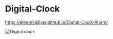 # Digital-Clock

https://ethemkizilyer.github.io/Digital-Clock-Alarm/


![Digiral clock](https://user-images.githubusercontent.com/106928233/193407744-843617f7-573c-43d8-8f3e-594a1a966f5e.gif)


